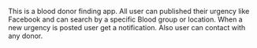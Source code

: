 This is a blood donor finding  app. All user can published their urgency like Facebook and can search by a specific Blood group or location. When a new urgency is posted user get a notification. Also user can contact with any donor.
